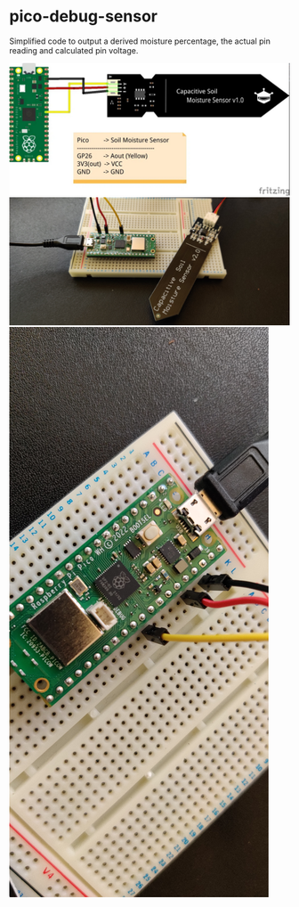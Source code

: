 # pico-debug-sensor

Simplified code to output a derived moisture percentage, the actual pin reading and calculated pin voltage.

![alt Circuit Diagram)](https://github.com/englishteeth/pico-debug-sensor/blob/master/IMG_0924.jpeg?raw=true)
![alt Circuit Photo 1)](https://github.com/englishteeth/pico-debug-sensor/blob/master/IMG_20230731_102457.jpg?raw=true)
![alt Circuit Photo 2)](https://github.com/englishteeth/pico-debug-sensor/blob/master/IMG_20230731_102508.jpg?raw=true)

